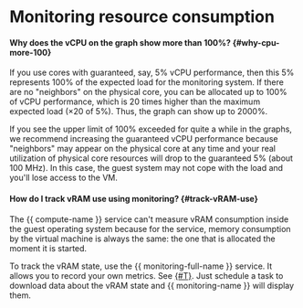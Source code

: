 # Monitoring resource consumption

#### Why does the vCPU on the graph show more than 100%? {#why-cpu-more-100}

If you use cores with guaranteed, say, 5% vCPU performance, then this 5% represents 100% of the expected load for the monitoring system. If there are no "neighbors" on the physical core, you can be allocated up to 100% of vCPU performance, which is 20 times higher than the maximum expected load (×20 of 5%). Thus, the graph can show up to 2000%.

If you see the upper limit of 100% exceeded for quite a while in the graphs, we recommend increasing the guaranteed vCPU performance because "neighbors" may appear on the physical core at any time and your real utilization of physical core resources will drop to the guaranteed 5% (about 100 MHz). In this case, the guest system may not cope with the load and you'll lose access to the VM.

#### How do I track vRAM use using monitoring? {#track-vRAM-use}

The {{ compute-name }} service can't measure vRAM consumption inside the guest operating system because for the service, memory consumption by the virtual machine is always the same: the one that is allocated the moment it is started.

To track the vRAM state, use the {{ monitoring-full-name }} service. It allows you to record your own metrics. See [{#T}](../../monitoring/operations/metric/add.md). Just schedule a task to download data about the vRAM state and {{ monitoring-name }} will display them.